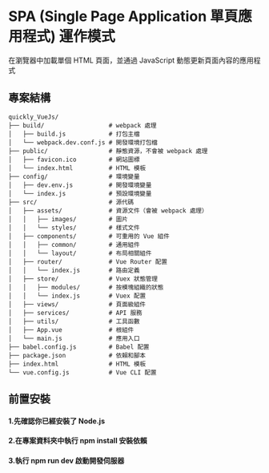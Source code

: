 # SPA (Single Page Application 單頁應用程式) 運作模式

在瀏覽器中加載單個 HTML 頁面，並通過 JavaScript 動態更新頁面內容的應用程式

## 專案結構
```
quickly_VueJs/
├── build/                  # webpack 處理
│   ├── build.js            # 打包主檔
│   └── webpack.dev.conf.js # 開發環境打包檔
├── public/                 # 靜態資源，不會被 webpack 處理
│   ├── favicon.ico         # 網站圖標
│   └── index.html          # HTML 模板
├── config/                 # 環境變量
│   ├── dev.env.js          # 開發環境變量
│   └── index.js            # 預設環境變量
├── src/                    # 源代碼
│   ├── assets/             # 資源文件（會被 webpack 處理）
│   │   ├── images/         # 圖片
│   │   └── styles/         # 樣式文件
│   ├── components/         # 可重用的 Vue 組件
│   │   ├── common/         # 通用組件
│   │   └── layout/         # 布局相關組件
│   ├── router/             # Vue Router 配置
│   │   └── index.js        # 路由定義
│   ├── store/              # Vuex 狀態管理
│   │   ├── modules/        # 按模塊組織的狀態
│   │   └── index.js        # Vuex 配置
│   ├── views/              # 頁面級組件
│   ├── services/           # API 服務
│   ├── utils/              # 工具函數
│   ├── App.vue             # 根組件
│   └── main.js             # 應用入口
├── babel.config.js         # Babel 配置
├── package.json            # 依賴和腳本
├── index.html              # HTML 模板
└── vue.config.js           # Vue CLI 配置
```
## 前置安裝
#### 1.先確認你已經安裝了 Node.js
#### 2.在專案資料夾中執行 npm install 安裝依賴
#### 3.執行 npm run dev 啟動開發伺服器 
